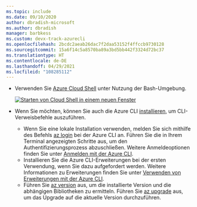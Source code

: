 ```yaml
---
ms.topic: include
ms.date: 09/10/2020
author: dbradish-microsoft
ms.author: dbradish
manager: barbkess
ms.custom: devx-track-azurecli
ms.openlocfilehash: 2bcdc2aeab26dac7f2daa53152f4ffccb9730128
ms.sourcegitcommit: 15a6f14c5a8570ba89a3bd5bb442f3324d72bc37
ms.translationtype: HT
ms.contentlocale: de-DE
ms.lasthandoff: 04/29/2021
ms.locfileid: "108285112"
---
```

- Verwenden Sie [Azure Cloud Shell](/azure/cloud-shell/quickstart) unter Nutzung der Bash-Umgebung.

   [![Starten von Cloud Shell in einem neuen Fenster](/cli/azure/media/cloud-shell-try-it/launch-cloud-shell.png)](https://shell.azure.com) 
- Wenn Sie möchten, können Sie auch die Azure CLI [installieren](../install-azure-cli.md), um CLI-Verweisbefehle auszuführen.
   - Wenn Sie eine lokale Installation verwenden, melden Sie sich mithilfe des Befehls [az login](/cli/azure/reference-index#az_login) bei der Azure CLI an.  Führen Sie die in Ihrem Terminal angezeigten Schritte aus, um den Authentifizierungsprozess abzuschließen.  Weitere Anmeldeoptionen finden Sie unter [Anmelden mit der Azure CLI](../authenticate-azure-cli.md).
  - Installieren Sie die Azure CLI-Erweiterungen bei der ersten Verwendung, wenn Sie dazu aufgefordert werden.  Weitere Informationen zu Erweiterungen finden Sie unter [Verwenden von Erweiterungen mit der Azure CLI](../azure-cli-extensions-overview.md).
  - Führen Sie [az version](/cli/azure/reference-index#az_version) aus, um die installierte Version und die abhängigen Bibliotheken zu ermitteln. Führen Sie [az upgrade](/cli/azure/reference-index#az_upgrade) aus, um das Upgrade auf die aktuelle Version durchzuführen.
     